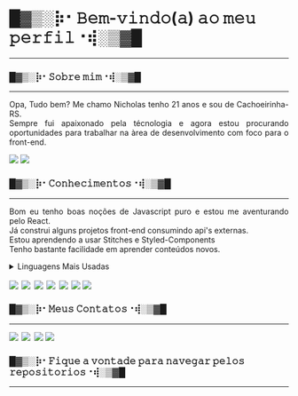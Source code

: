 <h1 align="left">█▓▒­░⡷⠂𝙱𝚎𝚖-𝚟𝚒𝚗𝚍𝚘(𝚊) 𝚊𝚘 𝚖𝚎𝚞 𝚙𝚎𝚛𝚏𝚒𝚕⠐⢾░▒▓█</h4>

---

<h3 align="left">█▓▒­░⡷⠂𝚂𝚘𝚋𝚛𝚎 𝚖𝚒𝚖⠐⢾░▒▓█</h3>

---

<p align="justify">Opa, Tudo bem? Me chamo Nicholas tenho 21 anos e sou de Cachoeirinha-RS.<br> Sempre fui apaixonado pela técnologia e agora estou procurando oportunidades para trabalhar na àrea de desenvolvimento com foco para o front-end.</p>

<img src="https://img.shields.io/badge/Windows-323330?style=for-the-badge&logo=windows&logoColor=white">
<img src="https://img.shields.io/badge/Ubuntu-323330?style=for-the-badge&logo=ubuntu&logoColor=white">

<h3 align="left">█▓▒­░⡷⠂𝙲𝚘𝚗𝚑𝚎𝚌𝚒𝚖𝚎𝚗𝚝𝚘𝚜⠐⢾░▒▓█</h3>

---

<div>
  <p align="justify">Bom eu tenho boas noções de Javascript puro e estou me aventurando pelo React.<br>
  Já construi alguns projetos front-end consumindo api's externas.
  <br>
  Estou aprendendo a usar Stitches e Styled-Components<br>
  Tenho bastante facilidade em aprender conteúdos novos.</p>
</div>
<details>
  <summary>Linguagens Mais Usadas</summary>
  <img src="https://github-readme-stats.vercel.app/api/top-langs/?username=Nicholas-goes&layout=compact&theme=graywhite">
</details>
<br>
<div>
<img style="padding-right: 2.5px;" src="https://img.shields.io/badge/HTML5-323330?style=for-the-badge&logo=html5&logoColor=white">
<img style="padding-right: 2.5px;" src="https://img.shields.io/badge/CSS3-323330?style=for-the-badge&logo=css3&logoColor=white">
<img style="padding-right: 2.5px;" src="https://img.shields.io/badge/Sass-323330?style=for-the-badge&logo=sass&logoColor=white">
<img style="padding-right: 2.5px;" src="https://img.shields.io/badge/JavaScript-323330?style=for-the-badge&logo=javascript&logoColor=white">
<img style="padding-right: 2.5px;" src="https://img.shields.io/badge/React-323330?style=for-the-badge&logo=react&logoColor=white">
<img src="https://img.shields.io/badge/TypeScript-323330?style=for-the-badge&logo=typescript&logoColor=white">
<img src="https://img.shields.io/badge/styled--components-323330?style=for-the-badge&logo=styled-components&logoColor=white">
</div>
<h3 align="left">█▓▒­░⡷⠂𝙼𝚎𝚞𝚜 𝙲𝚘𝚗𝚝𝚊𝚝𝚘𝚜⠐⢾░▒▓█</h4>
<hr>
<div>
<a href="mailto:nicholasfernandesdegoes@gmail.com" target="_blank"><img style="padding-right: 2.5px;" src="https://img.shields.io/badge/Gmail-323330?style=for-the-badge&logo=gmail&logoColor=white"></a>
<a href="https://discord.gg/jFFxu8qR3a" target="_blank"><img style="padding-right: 2.5px;" src="https://img.shields.io/badge/Discord-323330?style=for-the-badge&logo=discord&logoColor=white"></a>
<a href="https://www.linkedin.com/in/nicholasgoes" target="_blank"><img src="https://img.shields.io/badge/LinkedIn-323330?style=for-the-badge&logo=linkedin&logoColor=white"></a>
<a href="https://wa.me/5551993753745" target="_blank"><img src="https://img.shields.io/badge/WhatsApp-323330?style=for-the-badge&logo=whatsapp&logoColor=white"></a>
</div>
<h3 align="left">█▓▒­░⡷⠂𝙵𝚒𝚚𝚞𝚎 𝚊 𝚟𝚘𝚗𝚝𝚊𝚍𝚎 𝚙𝚊𝚛𝚊 𝚗𝚊𝚟𝚎𝚐𝚊𝚛 𝚙𝚎𝚕𝚘𝚜 𝚛𝚎𝚙𝚘𝚜𝚒𝚝𝚘𝚛𝚒𝚘𝚜⠐⢾░▒▓█</h3>
<hr><div></div>
